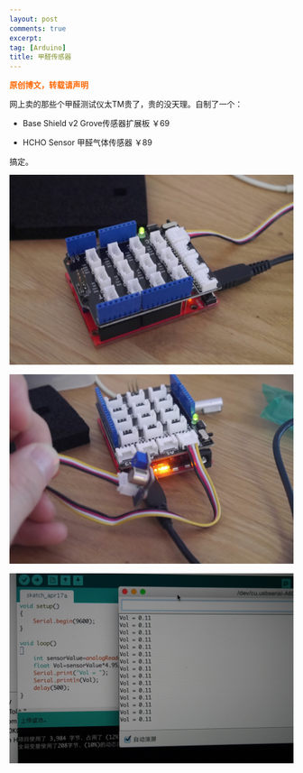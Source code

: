 ```yaml
---
layout: post
comments: true
excerpt:
tag: [Arduino]
title: 甲醛传感器
---
```


<span style="color: #ff6600;"><strong>原创博文，转载请声明</strong></span>

网上卖的那些个甲醛测试仪太TM贵了，贵的没天理。自制了一个：

* Base Shield v2 Grove传感器扩展板 ￥69


* HCHO Sensor 甲醛气体传感器 ￥89

搞定。

![](../images/hcho01.jpg)



![](../images/hcho02.jpg)



![](../images/hcho03.jpg)


